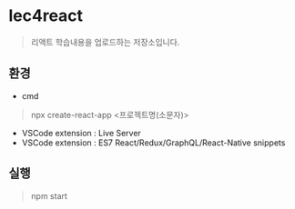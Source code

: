 # lec4react

> 리액트 학습내용을 업로드하는 저장소입니다.

## 환경

- cmd
> npx create-react-app <프로젝트명(소문자)><br/>
- VSCode extension : Live Server
- VSCode extension : ES7 React/Redux/GraphQL/React-Native snippets

## 실행

> npm start